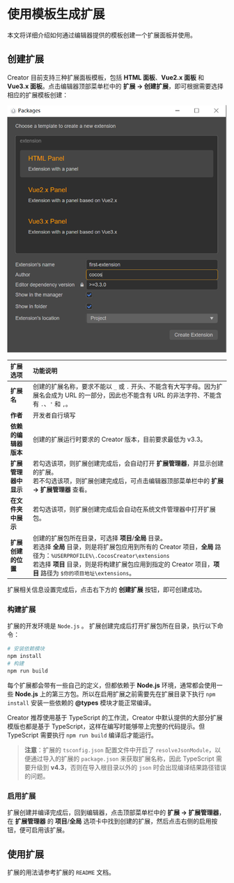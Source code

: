 # 使用模板生成扩展

本文将详细介绍如何通过编辑器提供的模板创建一个扩展面板并使用。

## 创建扩展

Creator 目前支持三种扩展面板模板，包括 **HTML 面板**、**Vue2.x 面板** 和 **Vue3.x 面板**。点击编辑器顶部菜单栏中的 **扩展 -> 创建扩展**，即可根据需要选择相应的扩展模板创建：

<img src="./image/create-extension-panel.png" alt="create-extension-panel" style="zoom:67%;" />

| 扩展选项 | 功能说明 |
| :--- | :----- |
| **扩展名** | 创建的扩展名称，要求不能以 `_` 或 `.` 开头、不能含有大写字母。因为扩展名会成为 URL 的一部分，因此也不能含有 URL 的非法字符、不能含有 `.`、`'` 和 `,`。 |
| **作者** | 开发者自行填写 |
| **依赖的编辑器版本** | 创建的扩展运行时要求的 Creator 版本，目前要求最低为 v3.3。 |
| **扩展管理器中显示** | 若勾选该项，则扩展创建完成后，会自动打开 **扩展管理器**，并显示创建的扩展。<br>若不勾选该项，则扩展创建完成后，可点击编辑器顶部菜单栏中的 **扩展 -> 扩展管理器** 查看。 |
| **在文件夹中展示** | 若勾选该项，则扩展创建完成后会自动在系统文件管理器中打开扩展包。 |
| **扩展创建的位置** | 创建的扩展包所在目录，可选择 **项目**/**全局** 目录。<br>若选择 **全局** 目录，则是将扩展包应用到所有的 Creator 项目，**全局** 路径为：`%USERPROFILE%\.CocosCreator\extensions`<br>若选择 **项目** 目录，则是将构建扩展包应用到指定的 Creator 项目，**项目** 路径为 `$你的项目地址\extensions`。|
扩展相关信息设置完成后，点击右下方的 **创建扩展** 按钮，即可创建成功。

### 构建扩展

扩展的开发环境是 `Node.js` 。
扩展创建完成后打开扩展包所在目录，执行以下命令：

```bash
# 安装依赖模块
npm install
# 构建
npm run build
```

每个扩展都会带有一些自己的定义，但都依赖于 **Node.js** 环境，通常都会使用一些 **Node.js** 上的第三方包。所以在启用扩展之前需要先在扩展目录下执行 `npm install` 安装一些依赖的 **@types** 模块才能正常编译。

Creator 推荐使用基于 TypeScript 的工作流，Creator 中默认提供的大部分扩展模版也都是基于 TypeScript，这样在编写时能够带上完整的代码提示。但 TypeScript 需要执行 `npm run build` 编译后才能运行。
> **注意**：扩展的 `tsconfig.json` 配置文件中开启了 `resolveJsonModule`，以便通过导入的扩展的 `package.json` 来获取扩展名称，因此 TypeScript 需要升级到 **v4.3**，否则在导入根目录以外的 `json` 时会出现编译结果路径错误的问题。

### 启用扩展

扩展创建并编译完成后，回到编辑器，点击顶部菜单栏中的 **扩展 -> 扩展管理器**，在 **扩展管理器** 的 **项目**/**全局** 选项卡中找到创建的扩展，然后点击右侧的启用按钮，便可启用该扩展。


## 使用扩展

扩展的用法请参考扩展的 `README` 文档。
